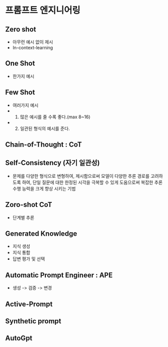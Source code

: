 # 프롬프트 엔지니어링 

## Zero shot
- 아무런 예시 없이 제시
- In-context-learning

## One Shot
- 한가지 예시

## Few Shot
- 여러가지 예시
- 1. 많은 예시를 줄 수록 좋다.(max 8~16)
- 2. 일관된 형식의 예시를 준다.

## Chain-of-Thought : CoT

## Self-Consistency (자기 일관성)
- 문제를 다양한 형식으로 변형하여,  제시함으로써 모델이 다양한 추론 경로를 고려하도록 하여, 단일 질문에 대한 한정된 시각을 극복할 수 있게 도움으로써 복잡한 추론 수행 능력을 크게 향상 시키는 기법

## Zoro-shot CoT
- 단계별 추론

## Generated Knowledge
- 지식 생성
- 지식 통합
- 답변 평가 및 선택

## Automatic Prompt Engineer : APE
- 생성 -> 검증 -> 변경

## Active-Prompt


## Synthetic prompt

## AutoGpt
